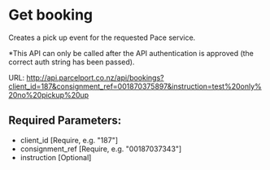 # Get booking

Creates a pick up event for the requested Pace service.

*This API can only be called after the API authentication is approved (the correct
auth string has been passed). 

URL: http://api.parcelport.co.nz/api/bookings?client_id=187&consignment_ref=001870375897&instruction=test%20only%20no%20pickup%20up

## Required Parameters:
* client_id [Require, e.g. "187"]
* consignment_ref [Require, e.g. "00187037343"]
* instruction [Optional]

